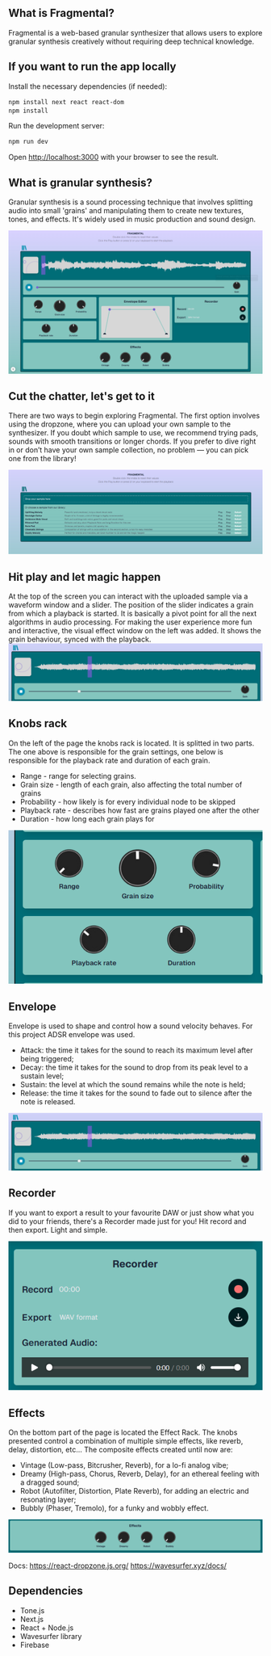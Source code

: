 ## What is Fragmental?
Fragmental is a web-based granular synthesizer that allows users to explore granular synthesis creatively without requiring deep technical knowledge.

## If you want to run the app locally

Install the necessary dependencies (if needed):
```bash
npm install next react react-dom
npm install
```
Run the development server:

```bash
npm run dev
```

Open [http://localhost:3000](http://localhost:3000) with your browser to see the result.

## What is granular synthesis?
Granular synthesis is a sound processing technique that involves splitting audio into small 'grains' and manipulating them to create new textures, tones, and effects. It's widely used in music production and sound design.

![alt text](public/assets/rm_screen.png)

## Cut the chatter, let's get to it
There are two ways to begin exploring Fragmental. The first option involves using the dropzone, where you can upload your own sample to the synthesizer. If you doubt which sample to use, we recommend trying pads, sounds with smooth transitions or longer chords. If you prefer to dive right in or don’t have your own sample collection, no problem — you can pick one from the library!

![alt text](public/assets/rm_start_page.png)

## Hit play and let magic happen 
At the top of the screen you can interact with the uploaded sample via a waveform window and a slider. The position of the slider indicates a grain from which a playback is started. It is basically a pivot point for all the next algorithms in audio processing.
For making the user experience more fun and interactive, the visual effect window on the left was added. It shows the grain behaviour, synced with the playback. 
![alt text](public/assets/rm_top.png)

## Knobs rack 
On the left of the page the knobs rack is located. It is splitted in two parts. The one above is responsible for the grain settings, one below is responsible for the playback rate and duration of each grain. 
- Range - range for selecting grains.
- Grain size - length of each grain, also affecting the total number of grains
- Probability - how likely is for every individual node to be skipped
- Playback rate - describes how fast are grains played one after the other
- Duration - how long each grain plays for

![alt text](public/assets/rm_knobs_rack.png)

## Envelope
Envelope is used to shape and control how a sound velocity behaves. For this project ADSR envelope was used.  
- Attack: the time it takes for the sound to reach its maximum level after being triggered;
- Decay: the time it takes for the sound to drop from its peak level to a sustain level;
- Sustain: the level at which the sound remains while the note is held;
- Release: the time it takes for the sound to fade out to silence after the note is released.

![alt text](public/assets/rm_top.png)

## Recorder 
If you want to export a result to your favourite DAW or just show what you did to your friends, there's a Recorder made just for you! Hit record and then export. Light and simple.

![alt text](public/assets/rm_recorder.png)

## Effects
On the bottom part of the page is located the Effect Rack.
The knobs presented control a combination of multiple simple effects, like reverb, delay, distortion, etc...
The composite effects created until now are:
- Vintage (Low-pass, Bitcrusher, Reverb), for a lo-fi analog vibe;
- Dreamy (High-pass, Chorus, Reverb, Delay), for an ethereal feeling with a dragged sound;
- Robot (Autofilter, Distortion, Plate Reverb), for adding an electric and resonating layer;
- Bubbly (Phaser, Tremolo), for a funky and wobbly effect.

![alt text](public/assets/rm_effects.png)

Docs:
https://react-dropzone.js.org/
https://wavesurfer.xyz/docs/


## Dependencies 
- Tone.js
- Next.js
- React + Node.js
- Wavesurfer library
- Firebase 

